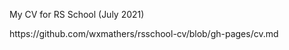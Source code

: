 <p>My CV for RS School (July 2021)</p>
<p>https://github.com/wxmathers/rsschool-cv/blob/gh-pages/cv.md</p>
